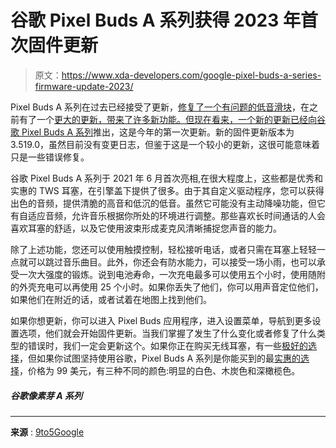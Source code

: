 # 谷歌 Pixel Buds A 系列获得 2023 年首次固件更新

> 原文：<https://www.xda-developers.com/google-pixel-buds-a-series-firmware-update-2023/>

Pixel Buds A 系列在过去已经接受了更新，[修复了一个有问题的低音滑块](https://www.xda-developers.com/pixel-buds-a-series-update-addresses-buggy-bass-slider/)，在之前有了一个[更大的更新，带来了许多新功能。但现在看来，一个新的更新已经向](https://www.xda-developers.com/pixel-buds-a-series-update-new-features/)[谷歌 Pixel Buds A 系列](https://www.xda-developers.com/google-pixel-buds-a-review/)推出，这是今年的第一次更新。新的固件更新版本为 3.519.0，虽然目前没有变更日志，但鉴于这是一个较小的更新，这很可能意味着只是一些错误修复。

谷歌 Pixel Buds A 系列于 2021 年 6 月首次亮相,在很大程度上，这些都是优秀和实惠的 TWS 耳塞，在引擎盖下提供了很多。由于其自定义驱动程序，您可以获得出色的音频，提供清脆的高音和低沉的低音。虽然它可能没有主动降噪功能，但它有自适应音频，允许音乐根据你所处的环境进行调整。那些喜欢长时间通话的人会喜欢耳塞的舒适，以及它使用波束形成麦克风清晰捕捉您声音的能力。

除了上述功能，您还可以使用触摸控制，轻松接听电话，或者只需在耳塞上轻轻一点就可以跳过音乐曲目。此外，你还会有防水能力，可以接受一场小雨，也可以承受一次大强度的锻炼。说到电池寿命，一次充电最多可以使用五个小时，使用随附的外壳充电可以再使用 25 个小时。如果你丢失了他们，你可以用声音定位他们，如果他们在附近的话，或者试着在地图上找到他们。

如果你想更新，你可以进入 Pixel Buds 应用程序，进入设置菜单，导航到更多设置选项，他们就会开始固件更新。当我们掌握了发生了什么变化或者修复了什么类型的错误时，我们一定会更新这个。如果你正在购买无线耳塞，有一些[极好的选择](https://www.xda-developers.com/best-wireless-earbuds/)，但如果你试图坚持使用谷歌，Pixel Buds A 系列是你能买到的最[实惠的选择](https://www.xda-developers.com/googles-more-affordable-pixel-buds-a-earbuds-go-on-sale-in-the-u-s/)，价格为 99 美元，有三种不同的颜色:明显的白色、木炭色和深橄榄色。

##### 谷歌像素芽 A 系列

* * *

**来源** : [9to5Google](https://9to5google.com/2023/01/30/pixel-buds-a-series-update-2023/)